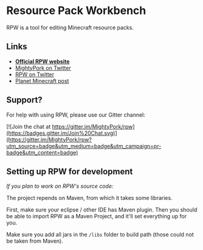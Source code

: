 # Resource Pack Workbench

RPW is a tool for editing Minecraft resource packs.

## Links

- [**Official RPW website**](http://rpw.ondrovo.com)
- [MightyPork on Twitter](https://twitter.com/MightyPork)
- [RPW on Twitter](https://twitter.com/RPWapp)
- [Planet Minecraft post](http://www.planetminecraft.com/mod/tool-resourcepack-workbench---the-ultimate-pack-creator/)

## Support?

For help with using RPW, please use our Gitter channel:

[![Join the chat at https://gitter.im/MightyPork/rpw](https://badges.gitter.im/Join%20Chat.svg)](https://gitter.im/MightyPork/rpw?utm_source=badge&utm_medium=badge&utm_campaign=pr-badge&utm_content=badge)

## Setting up RPW for development

*If you plan to work on RPW's source code:*

The project repends on Maven, from which it takes some libraries.

First, make sure your eclipse / other IDE has Maven plugin. Then you should be able to import RPW as a Maven Project, and it'll set everything up for you.

Make sure you add all jars in the `/libs` folder to build path (those could not be taken from Maven).


